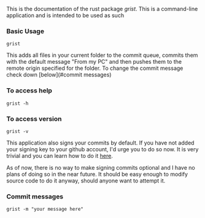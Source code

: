 This is the documentation of the rust package *grist*. This is a command-line application and is intended to be used as such

### Basic Usage
`grist`

This adds all files in your current folder to the commit queue, commits them with the default message "From my PC" and then pushes them to the remote origin specified for the folder. To change the commit message check down [below](#commit messages)

### To access help
`grist -h`

### To access version
`grist -v`

This application also signs your commits by default. If you have not added your signing key to your github account, I'd urge you to do so now. It is very trivial and you can learn how to do it [here](https://docs.github.com/en/authentication/managing-commit-signature-verification/adding-a-new-gpg-key-to-your-github-account).

As of now, there is no way to make signing commits optional and I have no plans of doing so in the near future. It should be easy enough to modify source code to do it anyway, should anyone want to attempt it. 

### Commit messages
`grist -m "your message here"`
